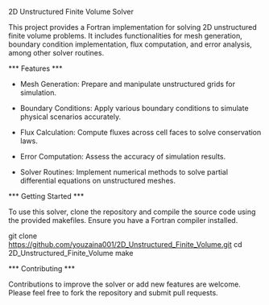 2D Unstructured Finite Volume Solver

This project provides a Fortran implementation for solving 2D unstructured finite volume problems. It includes functionalities for mesh generation, boundary condition implementation, flux computation, and error analysis, among other solver routines.

*** Features ***

+ Mesh Generation: Prepare and manipulate unstructured grids for simulation.

+ Boundary Conditions: Apply various boundary conditions to simulate physical scenarios accurately.

+ Flux Calculation: Compute fluxes across cell faces to solve conservation laws.

+ Error Computation: Assess the accuracy of simulation results.

+ Solver Routines: Implement numerical methods to solve partial differential equations on unstructured meshes.

*** Getting Started ***

To use this solver, clone the repository and compile the source code using the provided makefiles. Ensure you have a Fortran compiler installed.

git clone https://github.com/youzaina001/2D_Unstructured_Finite_Volume.git
cd 2D_Unstructured_Finite_Volume
make

*** Contributing ***

Contributions to improve the solver or add new features are welcome. Please feel free to fork the repository and submit pull requests.
